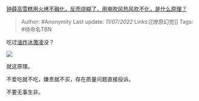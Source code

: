 [钟薛高雪糕用火烤不融化，反而烧糊了，用电吹风热风吹不化，是什么原理？](https://www.zhihu.com/question/541734215/answer/2562373519)

> Author: #Anonymity
> Last update: *11/07/2022*
> Links:[[燎原幻觉]]
> Tags:  #待命名TBN

吃过[油炸冰激凌](https://www.zhihu.com/search?q=%E6%B2%B9%E7%82%B8%E5%86%B0%E6%BF%80%E5%87%8C&search_source=Entity&hybrid_search_source=Entity&hybrid_search_extra=%7B%22sourceType%22%3A%22answer%22%2C%22sourceId%22%3A2562373519%7D)没？

![](https://picx.zhimg.com/50/v2-238f9e3edac06386656a970af2410c21_720w.jpg?source=1940ef5c)

就这原理。

不爱吃就不吃，嫌贵就不买，存在质量问题直接投诉。

不要无事生非。
